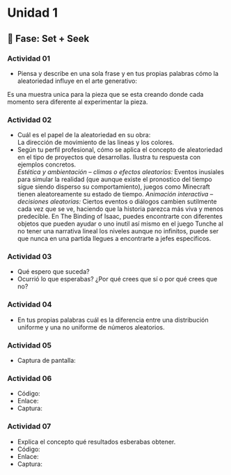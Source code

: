 # Unidad 1

## 🔎 Fase: Set + Seek

### Actividad 01
- Piensa y describe en una sola frase y en tus propias palabras cómo la aleatoriedad influye en el arte generativo:

Es una muestra unica para la pieza que se esta creando donde cada momento sera diferente al experimentar la pieza.

### Actividad 02
- Cuál es el papel de la aleatoriedad en su obra:  
    La dirección de movimiento de las lineas y los colores.
- Según tu perfil profesional, cómo se aplica el concepto de aleatoriedad en el tipo de proyectos que desarrollas. Ilustra tu respuesta con ejemplos concretos.  
    *Estética y ambientación – climas o efectos aleatorios:* Eventos inusiales para simular la realidad (que aunque existe el pronostico del tiempo sigue siendo disperso su comportamiento), juegos como Minecraft tienen aleatoreamente su estado de tiempo.
    *Animación interactiva – decisiones aleatorias:* Ciertos eventos o diálogos cambien sutilmente cada vez que se ve, haciendo que la historia parezca más viva y menos predecible. En The Binding of Isaac, puedes encontrarte con diferentes objetos que pueden ayudar o uno inutil así mismo en el juego Tunche al no tener una narrativa lineal los niveles aunque no infinitos, puede ser que nunca en una partida llegues a encontrarte a jefes especificos.


### Actividad 03
- Qué espero que suceda?
- Ocurrió lo que esperabas? ¿Por qué crees que sí o por qué crees que no?


### Actividad 04
- En tus propias palabras cuál es la diferencia entre una distribución uniforme y una no uniforme de números aleatorios.

### Actividad 05
- Captura de pantalla: 
  
### Actividad 06
- Código:
- Enlace:
- Captura:
  
### Actividad 07
- Explica el concepto qué resultados esberabas obtener.
- Código:
- Enlace:
- Captura:
